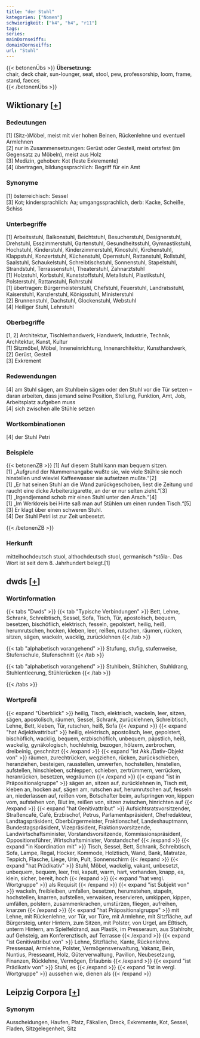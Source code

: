 ```yaml
---
title: "der Stuhl"
kategorien: ["Nomen"]
schwierigkeit: ["k4", "h4", "r11"]
tags:
series:
mainDornseiffs:
domainDornseiffs:
url: "Stuhl"
---
```


{{< betonenÜbs >}}
**Übersetzung:**  
chair, deck chair, sun-lounger, seat, stool, pew, professorship, loom, frame, stand, faeces  
{{< /betonenÜbs >}}

## Wiktionary [[+](https://de.wiktionary.org/wiki/Stuhl)]

### Bedeutungen
[1] (Sitz-)Möbel, meist mit vier hohen Beinen, Rückenlehne und eventuell Armlehnen  
[2] nur in Zusammensetzungen: Gerüst oder Gestell, meist ortsfest (im Gegensatz zu Möbeln), meist aus Holz  
[3] Medizin, gehoben: Kot (feste Exkremente)  
[4] übertragen, bildungssprachlich: Begriff für ein Amt  

### Synonyme
[1] österreichisch: Sessel  
[3] Kot; kindersprachlich: Aa; umgangssprachlich, derb: Kacke, Scheiße, Schiss  

### Unterbegriffe
[1] Arbeitsstuhl, Balkonstuhl, Beichtstuhl, Besucherstuhl, Designerstuhl, Drehstuhl, Esszimmerstuhl, Gartenstuhl, Gesundheitsstuhl, Gymnastikstuhl, Hochstuhl, Kinderstuhl, Kinderzimmerstuhl, Kinostuhl, Kirchenstuhl, Klappstuhl, Konzertstuhl, Küchenstuhl, Opernstuhl, Rattanstuhl, Rollstuhl, Saalstuhl, Schaukelstuhl, Schreibtischstuhl, Sonnenstuhl, Stapelstuhl, Strandstuhl, Terrassenstuhl, Theaterstuhl, Zahnarztstuhl  
[1] Holzstuhl, Korbstuhl, Kunststoffstuhl, Metallstuhl, Plastikstuhl, Polsterstuhl, Rattanstuhl, Rohrstuhl  
[1] übertragen: Bürgermeisterstuhl, Chefstuhl, Feuerstuhl, Landratsstuhl, Kaiserstuhl, Kanzlerstuhl, Königsstuhl, Ministerstuhl  
[2] Brunnenstuhl, Dachstuhl, Glockenstuhl, Webstuhl  
[4] Heiliger Stuhl, Lehrstuhl  

### Oberbegriffe
[1, 2] Architektur, Tischlerhandwerk, Handwerk, Industrie, Technik, Architektur, Kunst, Kultur  
[1] Sitzmöbel, Möbel, Inneneinrichtung, Innenarchitektur, Kunsthandwerk,  
[2] Gerüst, Gestell  
[3] Exkrement  

### Redewendungen
[4] am Stuhl sägen, am Stuhlbein sägen oder den Stuhl vor die Tür setzen – daran arbeiten, dass jemand seine Position, Stellung, Funktion, Amt, Job, Arbeitsplatz aufgeben muss  
[4] sich zwischen alle Stühle setzen  

### Wortkombinationen
[4] der Stuhl Petri  

### Beispiele
{{< betonenZB >}}
[1] Auf diesem Stuhl kann man bequem sitzen.  
[1] „Aufgrund der Nummernangabe wußte sie, wie viele Stühle sie noch hinstellen und wieviel Kaffeewasser sie aufsetzen mußte.“[2]  
[1] „Er hat seinen Stuhl an die Wand zurückgeschoben, liest die Zeitung und raucht eine dicke Arbeiterzigarette, an der er nur selten zieht.“[3]  
[1] „Irgendjemand schob mir einen Stuhl unter den Arsch.“[4]  
[1] „Im Werkkreis bei Hirte saß man auf Stühlen um einen runden Tisch.“[5]  
[3] Er klagt über einen schweren Stuhl.  
[4] Der Stuhl Petri ist zur Zeit unbesetzt.  

{{< /betonenZB >}}
### Herkunft
mittelhochdeutsch stuol, althochdeutsch stuol, germanisch *stōla-. Das Wort ist seit dem 8. Jahrhundert belegt.[1]  



## dwds [[+](https://www.dwds.de/wb/Stuhl)]

### Wortinformation
{{< tabs "Dwds" >}}
{{< tab "Typische Verbindungen" >}}
Bett, Lehne, Schrank, Schreibtisch, Sessel, Sofa, Tisch, Tür, apostolisch, bequem, besetzen, bischöflich, elektrisch, fesseln, gepolstert, heilig, heiß, herumrutschen, hocken, kleben, leer, reißen, rutschen, räumen, rücken, sitzen, sägen, wackeln, wacklig, zurücklehnen
{{< /tab >}}

{{< tab "alphabetisch vorangehend" >}}
Stufung, stufig, stufenweise, Stufenschule, Stufenschnitt
{{< /tab >}}

{{< tab "alphabetisch vorangehend" >}}
Stuhlbein, Stühlchen, Stuhldrang, Stuhlentleerung, Stühlerücken
{{< /tab >}}

{{< /tabs >}}

### Wortprofil
{{< expand "Überblick" >}} heilig, Tisch, elektrisch, wackeln, leer, sitzen, sägen, apostolisch, räumen, Sessel, Schrank, zurücklehnen, Schreibtisch, Lehne, Bett, kleben, Tür, rutschen, heiß, Sofa {{< /expand >}}
{{< expand "hat Adjektivattribut" >}} heilig, elektrisch, apostolisch, leer, gepolstert, bischöflich, wacklig, bequem, erzbischöflich, unbequem, päpstlich, heiß, wackelig, gynäkologisch, hochlehnig, bezogen, hölzern, zerbrochen, dreibeinig, geschnitzt {{< /expand >}}
{{< expand "ist Akk./Dativ-Objekt von" >}} räumen, zurechtrücken, wegziehen, rücken, zurückschieben, heranziehen, besteigen, rausstellen, umwerfen, hochstellen, hinstellen, aufstellen, hinschieben, schleppen, schieben, zertrümmern, verrücken, heranrücken, besetzen, wegräumen {{< /expand >}}
{{< expand "ist in Präpositionalgruppe" >}} sägen an, sitzen auf, zurücklehnen in, Tisch mit, kleben an, hocken auf, sägen am, rutschen auf, herumrutschen auf, fesseln an, niederlassen auf, reißen vom, Botschafter beim, aufspringen von, kippen vom, aufstehen von, Blut im, reißen von, sitzen zwischen, hinrichten auf {{< /expand >}}
{{< expand "hat Genitivattribut" >}} Aufsichtsratsvorsitzender, Straßencafé, Café, Erzbischof, Petrus, Parlamentspräsident, Chefredakteur, Landtagspräsident, Oberbürgermeister, Fraktionschef, Landeshauptmann, Bundestagspräsident, Vizepräsident, Fraktionsvorsitzende, Landwirtschaftsminister, Vorstandsvorsitzende, Kommissionspräsident, Oppositionsführer, Wirtschaftsminister, Vorstandschef {{< /expand >}}
{{< expand "in Koordination mit" >}} Tisch, Sessel, Bett, Schrank, Schreibtisch, Sofa, Lampe, Regal, Hocker, Kommode, Holztisch, Wand, Bank, Matratze, Teppich, Flasche, Liege, Urin, Pult, Sonnenschirm {{< /expand >}}
{{< expand "hat Prädikativ" >}} Stuhl, Möbel, wackelig, vakant, unbesetzt, unbequem, bequem, leer, frei, kaputt, warm, hart, vorhanden, knapp, es, klein, sicher, bereit, hoch {{< /expand >}}
{{< expand "hat vergl. Wortgruppe" >}} als Requisit {{< /expand >}}
{{< expand "ist Subjekt von" >}} wackeln, freibleiben, umfallen, besetzen, herumstehen, stapeln, hochstellen, knarren, aufstellen, verwaisen, reservieren, umkippen, kippen, umfällen, polstern, zusammenkrachen, umstürzen, fliegen, aufreihen, knarzen {{< /expand >}}
{{< expand "hat Präpositionalgruppe" >}} mit Lehne, mit Rückenlehne, vor Tür, vor Türe, mit Armlehne, mit Sitzfläche, auf Bürgersteig, unter Hintern, zum Sitzen, mit Polster, von Urgel, am Eßtisch, unterm Hintern, am Spielfeldrand, aus Plastik, im Presseraum, aus Stahlrohr, auf Gehsteig, am Konferenztisch, auf Terrasse {{< /expand >}}
{{< expand "ist Genitivattribut von" >}} Lehne, Sitzfläche, Kante, Rückenlehne, Pressesaal, Armlehne, Polster, Vermögensverwaltung, Vakanz, Bein, Nuntius, Presseamt, Holz, Güterverwaltung, Pavillon, Neubesetzung, Finanzen, Rücklehne, Vermögen, Erlaubnis {{< /expand >}}
{{< expand "ist Prädikativ von" >}} Stuhl, es {{< /expand >}}
{{< expand "ist in vergl. Wortgruppe" >}} aussehen wie, dienen als {{< /expand >}}

## Leipzig Corpora [[+](https://corpora.uni-leipzig.de/en/res?word=Stuhl&corpusId=deu_newscrawl-public_2018)]


### Synonym
Ausscheidungen, Haufen, Platz, Fäkalien, Dreck, Exkremente, Kot, Sessel, Fladen, Sitzgelegenheit, Sitz

